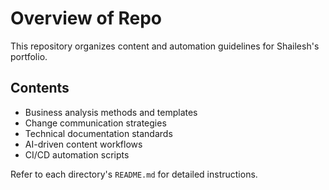 # Overview of Repo

This repository organizes content and automation guidelines for Shailesh's portfolio.

## Contents
- Business analysis methods and templates
- Change communication strategies
- Technical documentation standards
- AI-driven content workflows
- CI/CD automation scripts

Refer to each directory's `README.md` for detailed instructions.

